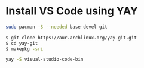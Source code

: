 # Install VS Code using YAY

```bash
sudo pacman -S --needed base-devel git
```

```bash
$ git clone https://aur.archlinux.org/yay-git.git
$ cd yay-git
$ makepkg -sri
```

```bash
yay -S visual-studio-code-bin
```
